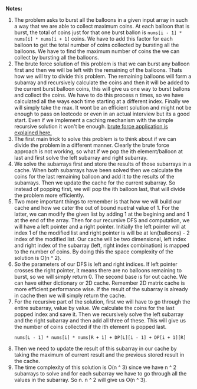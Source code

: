 **Notes:**

1. The problem asks to burst all the balloons in a given input array in such a way that we are able to collect maximum coins. At each balloon that is burst, the total of coins just for that one burst ballon is `nums[i - 1] * nums[i] * nums[i + 1]` coins. We have to add this factor for each balloon to get the total number of coins collected by bursting all the balloons. We have to find the maximum number of coins the we can collect by bursting all the balloons.
2. The brute force solution of this problem is that we can burst any balloon first and then we will be left with the remaining of the balloons. Thats how we will try to divide this problem. The remaining balloons will form a subarray and recursively calculate the coins and then it will be added to the current burst balloon coins, this will give us one way to burst ballons and collect the coins. We have to do this process n times, so we have calculated all the ways each time starting at a different index. Finally we will simply take the max. It wont be an efficient solution and might not be enough to pass on leetcode or even in an actual interview but its a good start. Even if we implement a caching mechanism with the simple recursive solution it won't be enough. [brute force application is explained here.](https://thewayofnada.medium.com/how-to-solve-the-burst-balloons-problem-like-a-piece-of-cake-6121f365b1f "Brute Force Approach")
3. The first main trick to solve this problem is to think about if we can divide the problem in a different manner. Clearly the brute force approach is not working, so what if we pop the ith element/balloon at last and first solve the left subarray and right subarray.
4. We solve the subarrays first and store the results of those subarrays in a cache. When both subarrays have been solved then we calculate the coins for the last remaining balloon and add it to the results of the subarrays. Then we update the cache for the current subarray. So instead of popping first, we will pop the ith balloon last, that will divide the problem more efficiently.
5. Two more important things to remember is that how we will build our cache and how we cater the out of bound nuetral value of 1. For the latter, we can modify the given list by adding 1 at the begining and and 1 at the end of the array. Then for our recursive DFS and computation, we will have a left pointer and a right pointer. Initially the left pointer will at index 1 of the modified list and right pointer is will be at len(balloons) - 2 index of the modified list. Our cache will be two dimensional, left index and right index of  the subarray (left, right index combination) is mapped to the number of coins. By doing this the space complexity of the solution is O(n ^ 2).
6. So the parameters of our DFS is left and right indices. If left pointer crosses the right pointer, it means there are no balloons remaining to burst, so we will simply return 0. The second base is for out cache. We can have either dictionary or 2D cache. Remember 2D matrix cache is more efficient performance wise. If the result of the subarray is already in cache then we will simply return the cache.
7. For the recursive part of the solution, first we will have to go through the entire subarray, value by value. We calculate the coins for the last popped index and save it. Then we recursively solve the left subarray and the right subarray and then add all three of these. This will give us the number of coins collected if the ith element is popped last.
   ```
   nums[L - 1] * nums[i] * nums[R + 1] + DP[L][i - 1] + DP[i + 1][R]
   ```
8. Then we need to update the result of this subarray in our cache by taking the maximum of current result and the previous stored result in the cache.
9. The time complexity of this solution is O(n ^ 3) since we have n ^ 2 subarrays to solve and for each subarray we have to go through all the values in the subarray. So n. n ^ 2 will give us O(n ^ 3).
